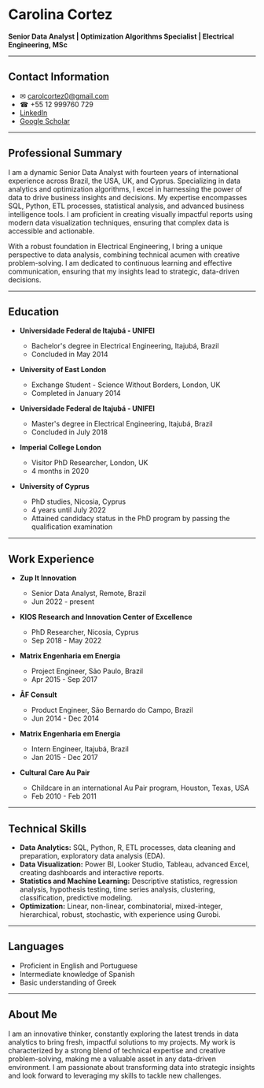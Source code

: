 # Carolina Cortez

**Senior Data Analyst | Optimization Algorithms Specialist | Electrical Engineering, MSc**

---

## Contact Information
- ✉ carolcortez0@gmail.com
- ☎ +55 12 999760 729
- [LinkedIn](#)
- [Google Scholar](#)

---

## Professional Summary

I am a dynamic Senior Data Analyst with fourteen years of international experience across Brazil, the USA, UK, and Cyprus. Specializing in data analytics and optimization algorithms, I excel in harnessing the power of data to drive business insights and decisions. My expertise encompasses SQL, Python, ETL processes, statistical analysis, and advanced business intelligence tools. I am proficient in creating visually impactful reports using modern data visualization techniques, ensuring that complex data is accessible and actionable.

With a robust foundation in Electrical Engineering, I bring a unique perspective to data analysis, combining technical acumen with creative problem-solving. I am dedicated to continuous learning and effective communication, ensuring that my insights lead to strategic, data-driven decisions.

---

## Education

- **Universidade Federal de Itajubá - UNIFEI**
  - Bachelor's degree in Electrical Engineering, Itajubá, Brazil
  - Concluded in May 2014

- **University of East London**
  - Exchange Student - Science Without Borders, London, UK
  - Completed in January 2014

- **Universidade Federal de Itajubá - UNIFEI**
  - Master's degree in Electrical Engineering, Itajubá, Brazil
  - Concluded in July 2018

- **Imperial College London**
  - Visitor PhD Researcher, London, UK
  - 4 months in 2020

- **University of Cyprus**
  - PhD studies, Nicosia, Cyprus
  - 4 years until July 2022
  - Attained candidacy status in the PhD program by passing the qualification examination

---

## Work Experience

- **Zup It Innovation**
  - Senior Data Analyst, Remote, Brazil
  - Jun 2022 - present

- **KIOS Research and Innovation Center of Excellence**
  - PhD Researcher, Nicosia, Cyprus
  - Sep 2018 - May 2022

- **Matrix Engenharia em Energia**
  - Project Engineer, São Paulo, Brazil
  - Apr 2015 - Sep 2017

- **ÅF Consult**
  - Product Engineer, São Bernardo do Campo, Brazil
  - Jun 2014 - Dec 2014

- **Matrix Engenharia em Energia**
  - Intern Engineer, Itajubá, Brazil
  - Jan 2015 - Dec 2017

- **Cultural Care Au Pair**
  - Childcare in an international Au Pair program, Houston, Texas, USA
  - Feb 2010 - Feb 2011

---

## Technical Skills

- **Data Analytics:** SQL, Python, R, ETL processes, data cleaning and preparation, exploratory data analysis (EDA).
- **Data Visualization:** Power BI, Looker Studio, Tableau, advanced Excel, creating dashboards and interactive reports.
- **Statistics and Machine Learning:** Descriptive statistics, regression analysis, hypothesis testing, time series analysis, clustering, classification, predictive modeling.
- **Optimization:** Linear, non-linear, combinatorial, mixed-integer, hierarchical, robust, stochastic, with experience using Gurobi.

---

## Languages

- Proficient in English and Portuguese
- Intermediate knowledge of Spanish
- Basic understanding of Greek

---

## About Me

I am an innovative thinker, constantly exploring the latest trends in data analytics to bring fresh, impactful solutions to my projects. My work is characterized by a strong blend of technical expertise and creative problem-solving, making me a valuable asset in any data-driven environment. I am passionate about transforming data into strategic insights and look forward to leveraging my skills to tackle new challenges.

